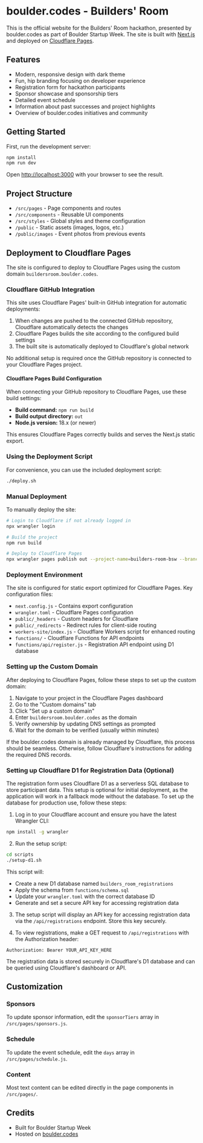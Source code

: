 # boulder.codes - Builders' Room

This is the official website for the Builders' Room hackathon, presented by boulder.codes as part of Boulder Startup Week. The site is built with [Next.js](https://nextjs.org) and deployed on [Cloudflare Pages](https://pages.cloudflare.com/).

## Features

- Modern, responsive design with dark theme
- Fun, hip branding focusing on developer experience
- Registration form for hackathon participants
- Sponsor showcase and sponsorship tiers
- Detailed event schedule
- Information about past successes and project highlights
- Overview of boulder.codes initiatives and community

## Getting Started

First, run the development server:

```bash
npm install
npm run dev
```

Open [http://localhost:3000](http://localhost:3000) with your browser to see the result.

## Project Structure

- `/src/pages` - Page components and routes
- `/src/components` - Reusable UI components
- `/src/styles` - Global styles and theme configuration
- `/public` - Static assets (images, logos, etc.)
- `/public/images` - Event photos from previous events

## Deployment to Cloudflare Pages

The site is configured to deploy to Cloudflare Pages using the custom domain `buildersroom.boulder.codes`.

### Cloudflare GitHub Integration

This site uses Cloudflare Pages' built-in GitHub integration for automatic deployments:

1. When changes are pushed to the connected GitHub repository, Cloudflare automatically detects the changes
2. Cloudflare Pages builds the site according to the configured build settings
3. The built site is automatically deployed to Cloudflare's global network

No additional setup is required once the GitHub repository is connected to your Cloudflare Pages project.

#### Cloudflare Pages Build Configuration

When connecting your GitHub repository to Cloudflare Pages, use these build settings:

- **Build command:** `npm run build`
- **Build output directory:** `out`
- **Node.js version:** 18.x (or newer)

This ensures Cloudflare Pages correctly builds and serves the Next.js static export.

### Using the Deployment Script

For convenience, you can use the included deployment script:

```bash
./deploy.sh
```

### Manual Deployment

To manually deploy the site:

```bash
# Login to Cloudflare if not already logged in
npx wrangler login

# Build the project
npm run build

# Deploy to Cloudflare Pages
npx wrangler pages publish out --project-name=builders-room-bsw --branch=main
```

### Deployment Environment

The site is configured for static export optimized for Cloudflare Pages. Key configuration files:

- `next.config.js` - Contains export configuration
- `wrangler.toml` - Cloudflare Pages configuration
- `public/_headers` - Custom headers for Cloudflare
- `public/_redirects` - Redirect rules for client-side routing
- `workers-site/index.js` - Cloudflare Workers script for enhanced routing
- `functions/` - Cloudflare Functions for API endpoints
- `functions/api/register.js` - Registration API endpoint using D1 database

### Setting up the Custom Domain

After deploying to Cloudflare Pages, follow these steps to set up the custom domain:

1. Navigate to your project in the Cloudflare Pages dashboard
2. Go to the "Custom domains" tab
3. Click "Set up a custom domain"
4. Enter `buildersroom.boulder.codes` as the domain
5. Verify ownership by updating DNS settings as prompted
6. Wait for the domain to be verified (usually within minutes)

If the boulder.codes domain is already managed by Cloudflare, this process should be seamless. Otherwise, follow Cloudflare's instructions for adding the required DNS records.

### Setting up Cloudflare D1 for Registration Data (Optional)

The registration form uses Cloudflare D1 as a serverless SQL database to store participant data. This setup is optional for initial deployment, as the application will work in a fallback mode without the database. To set up the database for production use, follow these steps:

1. Log in to your Cloudflare account and ensure you have the latest Wrangler CLI:

```bash
npm install -g wrangler
```

2. Run the setup script:

```bash
cd scripts
./setup-d1.sh
```

This script will:
- Create a new D1 database named `builders_room_registrations`
- Apply the schema from `functions/schema.sql`
- Update your `wrangler.toml` with the correct database ID
- Generate and set a secure API key for accessing registration data

3. The setup script will display an API key for accessing registration data via the `/api/registrations` endpoint. Store this key securely.

4. To view registrations, make a GET request to `/api/registrations` with the Authorization header:

```
Authorization: Bearer YOUR_API_KEY_HERE
```

The registration data is stored securely in Cloudflare's D1 database and can be queried using Cloudflare's dashboard or API.

## Customization

### Sponsors

To update sponsor information, edit the `sponsorTiers` array in `/src/pages/sponsors.js`.

### Schedule

To update the event schedule, edit the `days` array in `/src/pages/schedule.js`.

### Content

Most text content can be edited directly in the page components in `/src/pages/`.

## Credits

- Built for Boulder Startup Week
- Hosted on [boulder.codes](https://boulder.codes)